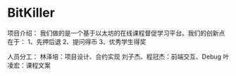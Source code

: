 # BitKiller
项目介绍：
我们做的是一个基于以太坊的在线课程督促学习平台。我们的创新点在于：
1、先押后退
2、提问得币
3、优秀学生得奖










人员分工：
林泽培：项目设计、合约实现
刘子杰、程冠杰：前端交互、Debug
叶凌宏：课程文案
